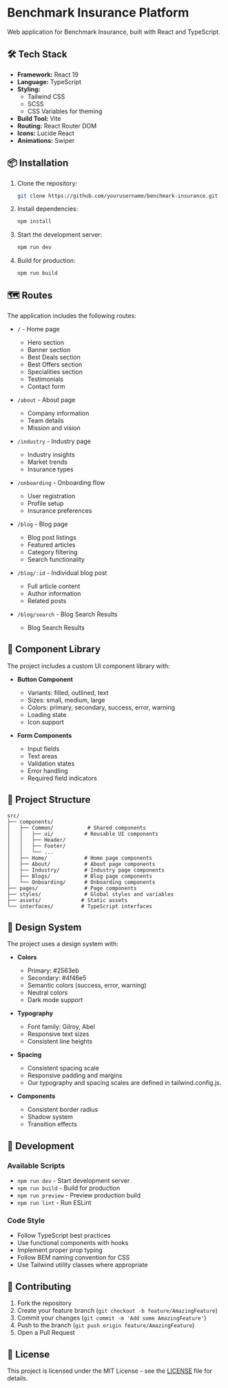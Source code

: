 # Benchmark Insurance Platform

Web application for Benchmark Insurance, built with React and TypeScript.

## 🛠️ Tech Stack

- **Framework:** React 19
- **Language:** TypeScript
- **Styling:**
  - Tailwind CSS
  - SCSS
  - CSS Variables for theming
- **Build Tool:** Vite
- **Routing:** React Router DOM
- **Icons:** Lucide React
- **Animations:** Swiper

## 📦 Installation

1. Clone the repository:

   ```bash
   git clone https://github.com/yourusername/benchmark-insurance.git
   ```

2. Install dependencies:

   ```bash
   npm install
   ```

3. Start the development server:

   ```bash
   npm run dev
   ```

4. Build for production:
   ```bash
   npm run build
   ```

## 🗺️ Routes

The application includes the following routes:

- `/` - Home page

  - Hero section
  - Banner section
  - Best Deals section
  - Best Offers section
  - Specialities section
  - Testimonials
  - Contact form

- `/about` - About page

  - Company information
  - Team details
  - Mission and vision

- `/industry` - Industry page

  - Industry insights
  - Market trends
  - Insurance types

- `/onboarding` - Onboarding flow

  - User registration
  - Profile setup
  - Insurance preferences

- `/blog` - Blog page

  - Blog post listings
  - Featured articles
  - Category filtering
  - Search functionality

- `/blog/:id` - Individual blog post

  - Full article content
  - Author information
  - Related posts

- `/blog/search` - Blog Search Results

  - Blog Search Results

## 🎨 Component Library

The project includes a custom UI component library with:

- **Button Component**

  - Variants: filled, outlined, text
  - Sizes: small, medium, large
  - Colors: primary, secondary, success, error, warning
  - Loading state
  - Icon support

- **Form Components**
  - Input fields
  - Text areas
  - Validation states
  - Error handling
  - Required field indicators

## 🎯 Project Structure

```
src/
├── components/
│   ├── Common/           # Shared components
│   │   ├── ui/          # Reusable UI components
│   │   ├── Header/
│   │   ├── Footer/
│   │   └── ...
│   ├── Home/            # Home page components
│   ├── About/           # About page components
│   ├── Industry/        # Industry page components
│   ├── Blogs/           # Blog page components
│   └── Onboarding/      # Onboarding components
├── pages/               # Page components
├── styles/              # Global styles and variables
├── assets/             # Static assets
└── interfaces/         # TypeScript interfaces
```

## 🎨 Design System

The project uses a design system with:

- **Colors**

  - Primary: #2563eb
  - Secondary: #4f46e5
  - Semantic colors (success, error, warning)
  - Neutral colors
  - Dark mode support

- **Typography**

  - Font family: Gilroy, Abel
  - Responsive text sizes
  - Consistent line heights

- **Spacing**

  - Consistent spacing scale
  - Responsive padding and margins
  - Our typography and spacing scales are defined in tailwind.config.js.

- **Components**
  - Consistent border radius
  - Shadow system
  - Transition effects

## 🔧 Development

### Available Scripts

- `npm run dev` - Start development server
- `npm run build` - Build for production
- `npm run preview` - Preview production build
- `npm run lint` - Run ESLint

### Code Style

- Follow TypeScript best practices
- Use functional components with hooks
- Implement proper prop typing
- Follow BEM naming convention for CSS
- Use Tailwind utility classes where appropriate

## 🤝 Contributing

1. Fork the repository
2. Create your feature branch (`git checkout -b feature/AmazingFeature`)
3. Commit your changes (`git commit -m 'Add some AmazingFeature'`)
4. Push to the branch (`git push origin feature/AmazingFeature`)
5. Open a Pull Request

## 📝 License

This project is licensed under the MIT License - see the [LICENSE](LICENSE) file for details.

